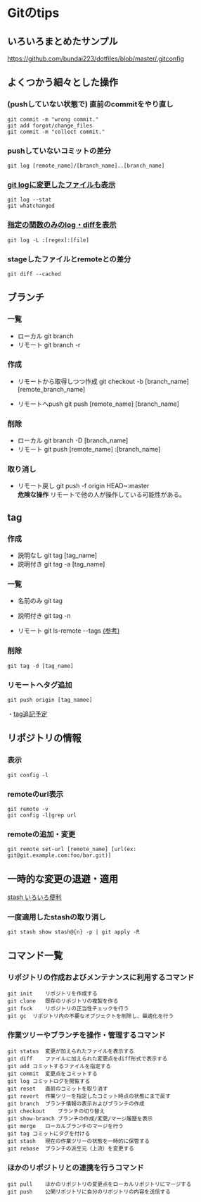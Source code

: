Gitのtips
============

## いろいろまとめたサンプル
https://github.com/bundai223/dotfiles/blob/master/.gitconfig 

## よくつかう細々とした操作
### (pushしていない状態で) 直前のcommitをやり直し
    git commit -m "wrong commit."
    git add forgot/change_files
    git commit -m "collect commit."

### pushしていないコミットの差分
    git log [remote_name]/[branch_name]..[branch_name]

### [git logに変更したファイルも表示][log_withfile]
    git log --stat
    git whatchanged

### [指定の関数のみのlog・diffを表示][log_func]
    git log -L :[regex]:[file]

### stageしたファイルとremoteとの差分
    git diff --cached

## ブランチ
### 一覧
+ ローカル
        git branch
+ リモート
        git branch -r

### 作成
+ リモートから取得しつつ作成
        git checkout -b [branch_name] [remote_branch_name]

+ リモートへpush
        git push [remote_name] [branch_name]

### 削除
+ ローカル
        git branch -D [branch_name]
+ リモート
        git push [remote_name] :[branch_name]

### 取り消し
+ リモート戻し
        git push -f origin HEAD~:master  
**危険な操作** リモートで他の人が操作している可能性がある。

## tag
### 作成
+ 説明なし
        git tag [tag_name]
+ 説明付き
        git tag -a [tag_name]

### 一覧
+ 名前のみ
        git tag
+ 説明付き
        git tag -n

+ リモート
        git ls-remote --tags [(参考)][remote]

### 削除
    git tag -d [tag_name]

### リモートへタグ追加
    git push origin [tag_namee]

・[tag追記予定](http://at-aka.blogspot.jp/2009/02/git.html)

##  リポジトリの情報
###  表示
    git config -l
###  remoteのurl表示
    git remote -v
    git config -l|grep url
###  remoteの追加・変更
    git remote set-url [remote_name] [url(ex: git@git.example.com:foo/bar.git)]

## 一時的な変更の退避・適用
[stash いろいろ便利][stash_exp]

### 一度適用したstashの取り消し
    git stash show stash@{n} -p | git apply -R

## コマンド一覧
### リポジトリの作成およびメンテナンスに利用するコマンド
    git init	リポジトリを作成する
    git clone	既存のリポジトリの複製を作る
    git fsck	リポジトリの正当性チェックを行う
    git gc	リポジトリ内の不要なオブジェクトを削除し、最適化を行う
### 作業ツリーやブランチを操作・管理するコマンド
    git status	変更が加えられたファイルを表示する
    git diff	ファイルに加えられた変更点をdiff形式で表示する
    git add	コミットするファイルを指定する
    git commit	変更点をコミットする
    git log	コミットログを閲覧する
    git reset	直前のコミットを取り消す
    git revert	作業ツリーを指定したコミット時点の状態にまで戻す
    git branch	ブランチ情報の表示およびブランチの作成
    git checkout	ブランチの切り替え
    git show-branch	ブランチの作成/変更/マージ履歴を表示
    git merge	ローカルブランチのマージを行う
    git tag	コミットにタグを付ける
    git stash	現在の作業ツリーの状態を一時的に保管する
    git rebase	ブランチの派生元（上流）を変更する
### ほかのリポジトリとの連携を行うコマンド
    git pull	ほかのリポジトリの変更点をローカルリポジトリにマージする
    git push	公開リポジトリに自分のリポジトリの内容を送信する

<!-- URL -->
[remote]: http://renoiv.com/2012/08/06/git%E3%81%AE%E3%82%BF%E3%82%B0%E6%93%8D%E4%BD%9C%E3%82%B3%E3%83%9E%E3%83%B3%E3%83%89%E3%81%BE%E3%81%A8%E3%82%81/
[log_withfile]: http://yuroyoro.hatenablog.com/entry/20101008/1286531851
[log_func]: http://daretoku-unix.blogspot.jp/2014/02/gitgit-log-l.html?spref=tw
[stash_exp]: http://qiita.com/fukajun/items/41288806e4733cb9c342
